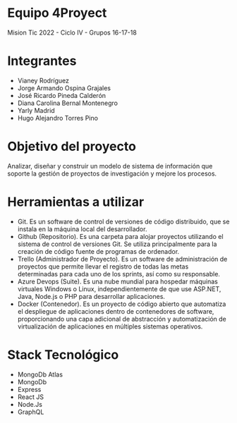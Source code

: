 # Equipo 4Proyect
Mision Tic 2022 - Ciclo IV - Grupos 16-17-18

# Integrantes
* Vianey Rodríguez
* Jorge Armando Ospina Grajales
* José Ricardo Pineda Calderón
* Diana Carolina Bernal Montenegro
* Yarly Madrid
* Hugo Alejandro Torres Pino

# Objetivo del proyecto
Analizar, diseñar y construir un modelo de sistema de información que soporte la gestión de proyectos de investigación y mejore los procesos.

# Herramientas a utilizar
* Git. Es un software de control de versiones de código distribuido, que se instala en la máquina local del desarrollador.
* Github (Repositorio). Es una carpeta para alojar proyectos utilizando el sistema de control de versiones Git. Se utiliza principalmente para la creación de código fuente de programas de ordenador.
* Trello (Administrador de Proyecto). Es un software de administración de proyectos que permite llevar el registro de todas las metas determinadas para cada uno de los sprints, así como su responsable.
* Azure Devops (Suite). Es una nube mundial para hospedar máquinas virtuales Windows o Linux, independientemente de que use ASP.NET, Java, Node.js o PHP para desarrollar aplicaciones.
* Docker (Contenedor). Es un proyecto de código abierto que automatiza el despliegue de aplicaciones dentro de contenedores de software, proporcionando una capa adicional de abstracción y automatización de virtualización de aplicaciones en múltiples sistemas operativos.

# Stack Tecnológico
* MongoDb Atlas
* MongoDb
* Express
* React JS
* Node.Js
* GraphQL
